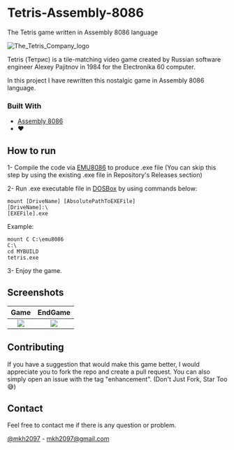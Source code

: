 # Tetris-Assembly-8086
The Tetris game written in Assembly 8086 language

![The_Tetris_Company_logo](https://user-images.githubusercontent.com/44812192/116667878-ed459d00-a9b1-11eb-8ff4-49d5791afaac.png)

Tetris (Тетрис) is a tile-matching video game created by Russian software engineer Alexey Pajitnov in 1984 for the Electronika 60 computer. 

In this project I have rewritten this nostalgic game in Assembly 8086 language.

### Built With

* [Assembly 8086](https://yjdoc2.github.io/8086-emulator-web/)
* ❤️

## How to run

1- Compile the code via [EMU8086](https://emu8086-microprocessor-emulator.en.softonic.com/download) to produce .exe file (You can skip this step by using the existing .exe file in Repository's Releases section)

2- Run .exe executable file in [DOSBox](https://www.dosbox.com/download.php?main=1) by using commands below:
```
mount [DriveName] [AbsolutePathToEXEFile]
[DriveName]:\
[EXEFile].exe

```
Example:
```
mount C C:\emu8086
C:\
cd MYBUILD
tetris.exe
```

3- Enjoy the game.

## Screenshots

Game            |  EndGame
:-------------------------:|:-------------------------:
![](https://user-images.githubusercontent.com/44812192/116672932-fd607b00-a9b7-11eb-8600-ade4ba7d6701.png)  |  ![](https://user-images.githubusercontent.com/44812192/116668176-4f060700-a9b2-11eb-8096-c6ef130c8436.png)


## Contributing

If you have a suggestion that would make this game better, I would appreciate you to fork the repo and create a pull request. You can also simply open an issue with the tag "enhancement".
(Don't Just Fork, Star Too 😅)

## Contact

Feel free to contact me if there is any question or problem. 

[@mkh2097](https://twitter.com/mkh2097) - mkh2097@gmail.com


<!-- 
You can use the [editor on GitHub](https://github.com/mkh2097/Tetris-Assembly-8086/edit/gh-pages/index.md) to maintain and preview the content for your website in Markdown files.

Whenever you commit to this repository, GitHub Pages will run [Jekyll](https://jekyllrb.com/) to rebuild the pages in your site, from the content in your Markdown files. -->

<!-- ### Markdown

Markdown is a lightweight and easy-to-use syntax for styling your writing. It includes conventions for

```markdown
Syntax highlighted code block

# Header 1
## Header 2
### Header 3

- Bulleted
- List

1. Numbered
2. List

**Bold** and _Italic_ and `Code` text

[Link](url) and ![Image](src)
```

For more details see [Basic writing and formatting syntax](https://docs.github.com/en/github/writing-on-github/getting-started-with-writing-and-formatting-on-github/basic-writing-and-formatting-syntax).

### Jekyll Themes

Your Pages site will use the layout and styles from the Jekyll theme you have selected in your [repository settings](https://github.com/mkh2097/Tetris-Assembly-8086/settings/pages). The name of this theme is saved in the Jekyll `_config.yml` configuration file.

### Support or Contact

Having trouble with Pages? Check out our [documentation](https://docs.github.com/categories/github-pages-basics/) or [contact support](https://support.github.com/contact) and we’ll help you sort it out. -->
